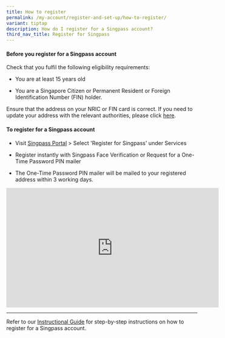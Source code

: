 ```yaml
---
title: How to register
permalink: /my-account/register-and-set-up/how-to-register/
variant: tiptap
description: How do I register for a Singpass account?
third_nav_title: Register for Singpass
---
```

<h4>Before you register for a Singpass account</h4>
<p>Check that you fulfil the following eligibility requirements:</p>
<ul data-tight="true" class="tight">
<li>
<p>You are at least 15 years old</p>
</li>
<li>
<p>You are a Singapore Citizen or Permanent Resident or Foreign Identification
Number (FIN) holder.</p>
</li>
</ul>
<p>Ensure that the address on your NRIC or FIN card is correct. If you need
to update your address with the relevant authorities, please click <a href="https://www.ica.gov.sg/documents/ic/update_residential_address" class="MuiTypography-root MuiLink-root MuiLink-underlineHover jss157 MuiTypography-colorPrimary" rel="noreferrer" target="_blank">here</a>.</p>
<h4>To register for a Singpass account</h4>
<ul data-tight="true" class="tight">
<li>
<p>Visit&nbsp;<a href="https://go.gov.sg/singpass-login" rel="noopener" target="_blank"><u>Singpass Portal</u></a>&nbsp;&gt;
Select 'Register for Singpass' under Services</p>
</li>
<li>
<p>Register instantly with Singpass Face Verification or Request for a One-Time
Password PIN mailer</p>
</li>
<li>
<p>The One-Time Password PIN mailer will be mailed to your registered address
within 3 working days.</p>
</li>
</ul>
<p></p>
<div class="iframe-wrapper">
<iframe height="315" width="560" allowfullscreen="true" frameborder="0" src="https://www.youtube.com/embed/exCzf_6llbM?si=4vR89jBxZCjGM7qx"></iframe>
</div>
<p></p>
<hr>
<p>Refer to our <a href="https://go.gov.sg/singpass-guides" rel="noopener" target="_blank"><u>Instructional Guide</u></a> for
step-by-step instructions on how to register for a Singpass account.&nbsp;</p>
<p></p>